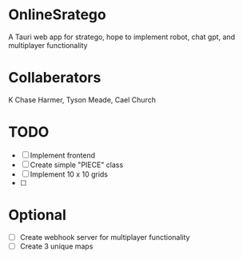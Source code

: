 # OnlineSratego
A Tauri web app for stratego, hope to implement robot, chat gpt, and multiplayer functionality

# Collaberators
K Chase Harmer, Tyson Meade, Cael Church

# TODO
- [ ] Implement frontend
- [ ] Create simple "PIECE" class
- [ ] Implement 10 x 10 grids
- [ ] 

# Optional
- [ ] Create webhook server for multiplayer functionality
- [ ] Create 3 unique maps